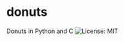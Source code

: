 # donuts
Donuts in Python and C
![License: MIT](https://img.shields.io/badge/License-MIT-blue.svg) 

